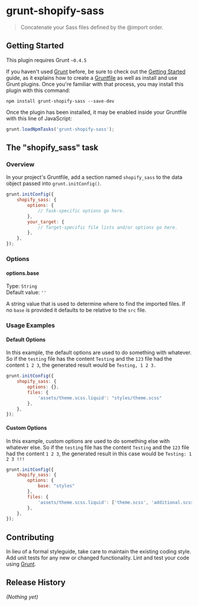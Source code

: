 # grunt-shopify-sass

> Concatenate your Sass files defined by the @import order.

## Getting Started
This plugin requires Grunt `~0.4.5`

If you haven't used [Grunt](http://gruntjs.com/) before, be sure to check out the [Getting Started](http://gruntjs.com/getting-started) guide, as it explains how to create a [Gruntfile](http://gruntjs.com/sample-gruntfile) as well as install and use Grunt plugins. Once you're familiar with that process, you may install this plugin with this command:

```shell
npm install grunt-shopify-sass --save-dev
```

Once the plugin has been installed, it may be enabled inside your Gruntfile with this line of JavaScript:

```js
grunt.loadNpmTasks('grunt-shopify-sass');
```

## The "shopify_sass" task

### Overview
In your project's Gruntfile, add a section named `shopify_sass` to the data object passed into `grunt.initConfig()`.

```js
grunt.initConfig({
    shopify_sass: {
        options: {
            // Task-specific options go here.
        },
        your_target: {
            // Target-specific file lists and/or options go here.
        },
    },
});
```

### Options

#### options.base
Type: `String`  
Default value: `''`

A string value that is used to determine where to find the imported files. If no `base` is provided it defaults to be relative to the `src` file.

### Usage Examples

#### Default Options
In this example, the default options are used to do something with whatever. So if the `testing` file has the content `Testing` and the `123` file had the content `1 2 3`, the generated result would be `Testing, 1 2 3.`

```js
grunt.initConfig({
    shopify_sass: {
        options: {},
        files: {
            'assets/theme.scss.liquid': "styles/theme.scss"
        },
    },
});
```

#### Custom Options
In this example, custom options are used to do something else with whatever else. So if the `testing` file has the content `Testing` and the `123` file had the content `1 2 3`, the generated result in this case would be `Testing: 1 2 3 !!!`

```js
grunt.initConfig({
    shopify_sass: {
        options: {
            base: "styles"
        },
        files: {
            'assets/theme.scss.liquid': ['theme.scss', 'additional.scss'],
        },
    },
});
```

## Contributing
In lieu of a formal styleguide, take care to maintain the existing coding style. Add unit tests for any new or changed functionality. Lint and test your code using [Grunt](http://gruntjs.com/).

## Release History
_(Nothing yet)_
